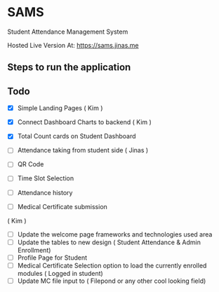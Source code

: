 # SAMS

Student Attendance Management System


Hosted Live Version At: https://sams.jinas.me



## Steps to run the application 




## Todo

- [x] Simple Landing Pages ( Kim )
- [x] Connect Dashboard Charts to backend ( Kim )
- [x] Total Count cards on Student Dashboard
- [ ] Attendance taking from student side ( Jinas )
- [ ] QR Code
- [ ] Time Slot Selection
- [ ] Attendance history
- [ ] Medical Certificate submission




( Kim )

- [ ] Update the welcome page frameworks and technologies used area
- [ ] Update the tables to new design ( Student Attendance & Admin Enrollment)
- [ ] Profile Page for Student
- [ ] Medical Certificate Selection option to load the currently enrolled modules ( Logged in student)
- [ ] Update MC file input to ( Filepond or any other cool looking field)

